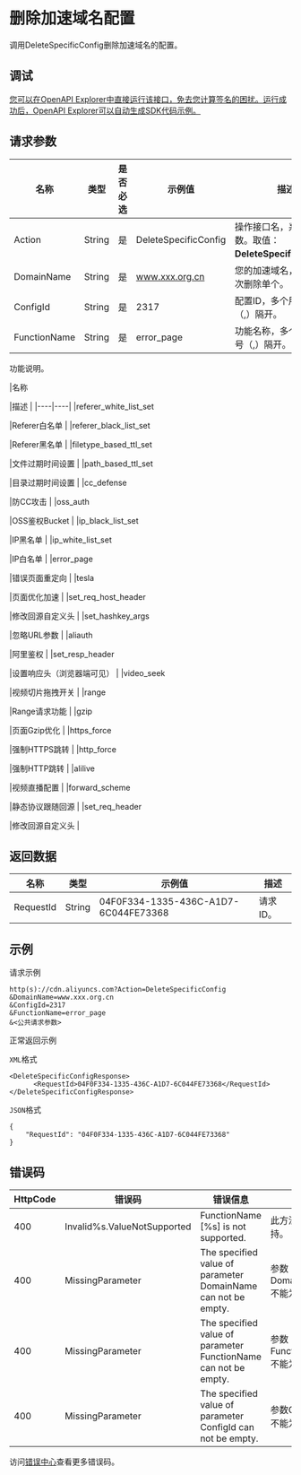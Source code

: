 # 删除加速域名配置

调用DeleteSpecificConfig删除加速域名的配置。

## 调试

[您可以在OpenAPI Explorer中直接运行该接口，免去您计算签名的困扰。运行成功后，OpenAPI Explorer可以自动生成SDK代码示例。](https://api.aliyun.com/#product=Cdn&api=DeleteSpecificConfig&type=RPC&version=2014-11-11)

## 请求参数

|名称|类型|是否必选|示例值|描述|
|--|--|----|---|--|
|Action|String|是|DeleteSpecificConfig|操作接口名，系统规定参数。取值：**DeleteSpecificConfig**。 |
|DomainName|String|是|www.xxx.org.cn|您的加速域名，仅支持一次删除单个。 |
|ConfigId|String|是|2317|配置ID，多个用英文逗号（,）隔开。 |
|FunctionName|String|是|error\_page|功能名称，多个用英文逗号（,）隔开。 |

功能说明。

|名称

|描述 |
|----|----|
|referer\_white\_list\_set

|Referer白名单 |
|referer\_black\_list\_set

|Referer黑名单 |
|filetype\_based\_ttl\_set

|文件过期时间设置 |
|path\_based\_ttl\_set

|目录过期时间设置 |
|cc\_defense

|防CC攻击 |
|oss\_auth

|OSS鉴权Bucket |
|ip\_black\_list\_set

|IP黑名单 |
|ip\_white\_list\_set

|IP白名单 |
|error\_page

|错误页面重定向 |
|tesla

|页面优化加速 |
|set\_req\_host\_header

|修改回源自定义头 |
|set\_hashkey\_args

|忽略URL参数 |
|aliauth

|阿里鉴权 |
|set\_resp\_header

|设置响应头（浏览器端可见） |
|video\_seek

|视频切片拖拽开关 |
|range

|Range请求功能 |
|gzip

|页面Gzip优化 |
|https\_force

|强制HTTPS跳转 |
|http\_force

|强制HTTP跳转 |
|alilive

|视频直播配置 |
|forward\_scheme

|静态协议跟随回源 |
|set\_req\_header

|修改回源自定义头 |

## 返回数据

|名称|类型|示例值|描述|
|--|--|---|--|
|RequestId|String|04F0F334-1335-436C-A1D7-6C044FE73368|请求ID。 |

## 示例

请求示例

```
http(s)://cdn.aliyuncs.com?Action=DeleteSpecificConfig
&DomainName=www.xxx.org.cn
&ConfigId=2317
&FunctionName=error_page
&<公共请求参数>
```

正常返回示例

`XML`格式

```
<DeleteSpecificConfigResponse>
	  <RequestId>04F0F334-1335-436C-A1D7-6C044FE73368</RequestId>
</DeleteSpecificConfigResponse>
```

`JSON`格式

```
{
    "RequestId": "04F0F334-1335-436C-A1D7-6C044FE73368"
}
```

## 错误码

|HttpCode|错误码|错误信息|描述|
|--------|---|----|--|
|400|Invalid%s.ValueNotSupported|FunctionName \[%s\] is not supported.|此方法不支持。|
|400|MissingParameter|The specified value of parameter DomainName can not be empty.|参数DomainName不能为空。|
|400|MissingParameter|The specified value of parameter FunctionName can not be empty.|参数FunctionName不能为空。|
|400|MissingParameter|The specified value of parameter ConfigId can not be empty.|参数ConfigId不能为空。|

访问[错误中心](https://error-center.alibabacloud.com/status/product/Cdn)查看更多错误码。

